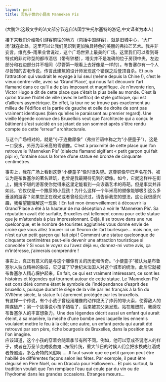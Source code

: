 ```yaml
---
layout: post
title: 闻名于世的小屁孩 Manneken Pis
---
```


<p>(大鹏注:这段文字的法文部分节选自法国学生托尔塞特的游记,中文译者为本人)</p>
<p>   接下来我们介绍吸引游客前往的地方（包括中国游客），就是旧城中心，“大广场”就在此处，这里可以让我们见识到更加独具特色的美丽的弗拉芒艺术。我并非妄言，维克多-雨果业曾说过，这个广场世界上最美的广场。这里我们可以看到哥特式的非对称型的都市酒店（带有钟楼），塔尖并不是准确的位于房顶中央，左边部分和右边部分并不相同（尽管第一眼看上去好像是一样的）。布鲁塞尔有一个人尽皆知的古老传说，传言此建筑的设计师发现这个错误之后登顶自杀。Et puis l’attraction qui vaudrait le voyage à lui seul (même depuis la Chine !), c’est le vieux centre-ville, avec sa ‘Grand’Place’, qui nous fait découvrir l’art flamand dans ce qu’il a de plus imposant et magnifique. Je n’invente rien, Victor Hugo a dit de cette place que c’était la plus belle au monde. C’est là qu’on trouve l’hôtel de ville (avec le beffroi) de style gothique, qui est d’ailleurs asymétrique. En effet, la tour ne se trouve pas exactement au milieu de l&#39;édifice et la partie de gauche et celle de droite de sont pas vraiment identiques (bien qu&#39;elles le paraissent au premier regard). Une vieille légende connue des Bruxellois veut que l&#39;architecte qui a conçu le bâtiment s&#39;est suicidé en se jetant de son sommet après s&#39;être rendu compte de cette &#8220;erreur&#8221; architecturale.</p>
<p>与这个广场相对的，就是“小于连撒尿像”（弗拉芒语中称之为“小便童子”），这是一口泉水，外形为半米高的青铜像。C’est à proximité de cette place que l’on retrouve le ‘Manneken Pis’ (dialecte flamand sigifiant « petit garçon qui fait pipi »), fontaine sous la forme d’une statue en bronze de cinquante centimètres.</p>
<p>事实上，我在广场上看到这尊“小便童子”像时很失望。这尊铜像早已声名在外，被认为是布鲁塞尔的著名建筑，也曾是我最期待见到的塑像。如今，它就这样杵在街上，拥挤不堪的游客使你觉得来这里定能看到一朵诙谐艺术的奇葩。但是事实并非如此，它仅仅是一个撒尿的小屁孩！为什么这样一个半米高的塑像能够吸引这么多垂涎的游客？如果您正在观光或者曾经见识过，请告诉我您的想法，这让我很感兴趣，我希望能理解这一现象！En fait mon émerveillement à découvrir la Grand’Place a été à la hauteur de ma déception à voir le ‘Manneken Pis’. Sa réputation avait été surfaite, Bruxelles est tellement connu pour cette statue que je m’attendais à plus impressionnant. Déjà, il se trouve dans une rue quelconque, et le nombre de touristes agglutinés vous donne envie de croire que vous allez trouver ici un fleuron de l’art burlesque… mais non, ce n’est qu’un petit garçon qui fait pipi ! Comment une statue quelconque de cinquante centimètres peut-elle devenir une attraction touristique si convoitée ? Si vous le voyez ou l’avez déjà vu, donnez-mi votre avis, ça m’intéresse, j’aimerais comprendre !</p>
<p>事实上，真正有意义的是与这个雕像有关的历史和传奇。“小便童子”被认为是布鲁塞尔人独立精神的象征，它见证了17世纪末法国人对这个城市的统治，此后它就被布鲁塞尔人精心保护起来。En fait, ce qui est vraiment intéressant, ce sont les histoires et légendes qui tournent autour de cette statue. Le ‘Manneken Pis’ est considéré comme étant le symbole de l’indépendance d’esprit des bruxellois, puisque durant le siège de la ville par les français à la fin du XVIIème siècle, la statue fut âprement protégée par les bruxellois.<br />有这样一个传说，有个小孩子曾经用雕像的动作熄灭了炸药的导火索，使得敌人的阴谋破产；另一个故事说小孩子牺牲了，后来被其父亲发现。站在雕塑前，我感叹布鲁塞尔人的丰富想象力。Une des légendes décrit aussi un enfant qui aurait éteint, à sa manière, la mèche d&#39;une bombe avec laquelle les ennemis voulaient mettre le feu à la cité; une autre, un enfant perdu qui aurait été retrouvé par son père, riche bourgeois de Bruxelles, dans la position que l&#39;on imagine.<br />应该知道，这个小孩的穿着会随着季节有所不同。例如，他可以穿成圣诞老人的样子，或者在万圣节变成吸血鬼…按照传统，重大节日的时候人们会把水换成红酒或者蜂蜜酒。多么奇特的风俗啊……Il faut savoir que ce petit garçon peut être habillé de différentes façons selon les fêtes. Par exemple, il peut être déguisé en Père Noël, ou en Dracula pour Halloween… Et puis surtout, la tradition voulait que l’on remplace l’eau qui coule par du vin ou de l’hydromel dans les grandes occasions. Etranges mœurs…</p>
<p></p>

